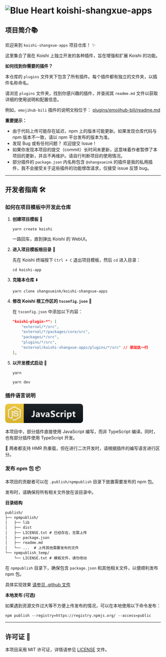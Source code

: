 # <img src="https://raw.githubusercontent.com/Tarikul-Islam-Anik/Animated-Fluent-Emojis/master/Emojis/Smilies/Blue%20Heart.png" alt="Blue Heart" width="35" height="35" /> koishi-shangxue-apps

## 项目简介📚

欢迎来到 `koishi-shangxue-apps` 项目仓库！ ✨

这里集合了我在 Koishi 上独立开发的各种插件，旨在增强和扩展 Koishi 的功能。

**如何找到你需要的插件？**

本仓库的 `plugins` 文件夹下包含了所有插件。每个插件都有独立的文件夹，以插件名称命名。  

请浏览 `plugins` 文件夹，找到你感兴趣的插件，并查阅其 `readme.md` 文件以获取详细的使用说明和配置信息。


例如，`emojihub-bili` 插件的说明文档位于： [plugins/emojihub-bili/readme.md](plugins/emojihub-bili/README.md)

**重要提示：**

-   由于代码上传可能存在延迟，npm 上的版本可能更新。如果发现仓库代码与 npm 版本不一致，请以 npm 平台发布的版本为准。
-   发现 Bug 或有任何问题？ 欢迎提交 Issue！
-   如果你发现本项目的提交（commit）长时间未更新，这意味着作者暂停了本项目的更新，并且不再维护。请自行判断项目的使用情况。
-   部分插件的 `package.json` 内名称包含 `@shangxueink` 的插件是我的私用插件，我不会接受关于这些插件的功能增改请求，仅接受 issue 反馈 bug。

---

## 开发者指南 🛠️

### 如何在项目模板中开发此仓库

1.  **创建项目模板** 🚀

    ```shell
    yarn create koishi
    ```

    一路回车，直到弹出 Koishi 的 WebUI。

2.  **进入项目模板根目录** 📂

    先在 Koishi 终端按下 `Ctrl + C` 退出项目模板，然后 `cd` 进入目录：

    ```shell
    cd koishi-app
    ```

3.  **克隆本仓库** ⬇️

    ```shell
    yarn clone shangxueink/koishi-shangxue-apps
    ```

4.  **修改 Koishi 根工作区的 `tsconfig.json`** 📝

    在 `tsconfig.json` 中添加以下内容：

    ```json
    "koishi-plugin-*": [
        "external/*/src",
        "external/*/packages/core/src",
        "packages/*/src",
        "plugins/*/src",
        "external/koishi-shangxue-apps/plugins/*/src" // 添加这一行
    ],
    ```

5.  **以开发模式启动** 🚧

    ```shell
    yarn
    ```
    
    ```shell
    yarn dev
    ```

### 插件语言说明

<img src="https://raw.githubusercontent.com/MikeCodesDotNET/ColoredBadges/master/svg/dev/languages/js.svg" alt="js" style="max-width: 50%;">

本项目中，部分插件直接使用 JavaScript 编写，而非 TypeScript 编译。同时，也有部分插件使用 TypeScript 开发。

🔄 两者都支持 HMR 热重载，但在进行二次开发时，请根据插件的编写语言进行区分。

### 发布 npm 包 📦

本项目的贡献者可以在 `.publish/npmpublish` 目录下放置需要发布的 npm 包。

发布时，请确保将所有相关文件放在该目录中。

**目录结构**

```
publish/
├── npmpublish/
│   ├── lib
│   ├── dist
│   ├── LICENSE.txt # 已经存在，无需上传
│   ├── package.json
│   ├── readme.md
│   └── ...  # 上传其他需要发布的文件
└── npmpublish_temp/
    └── LICENSE.txt # 模板文件，请勿改动
```

在 `npmpublish` 目录下，确保包含 `package.json` 和其他相关文件，以便顺利发布 npm 包。

具体实现效果 [请参见 .github 文件](.github/workflows/publish.yml)

**本地发布 (可选)**

如果遇到资源文件过大等不方便上传发布的情况，可以在本地使用以下命令发布：

```
npm publish --registry=https://registry.npmjs.org/ --access=public
```

---

## 许可证 📜

本项目采用 MIT 许可证，详情请参见 [LICENSE](./LICENSE) 文件。
